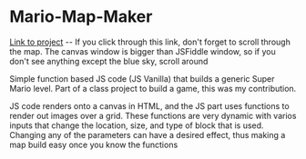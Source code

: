 # Mario-Map-Maker

<a href="https://jsfiddle.net/rooky218/ep7sbc6a/7/">Link to project</a> -- If you click through this link, don't forget to scroll through the map. The canvas window is bigger than JSFiddle window, so if you don't see anything except the blue sky, scroll around

Simple function based JS code (JS Vanilla) that builds a generic Super Mario level. Part of a class project to build a game, this was my contribution.

JS code renders onto a canvas in HTML, and the JS part uses functions to render out images over a grid. These functions are very dynamic with varios inputs that change the location, size, and type of block that is used. Changing any of the parameters can have a desired effect, thus making a map build easy once you know the functions
